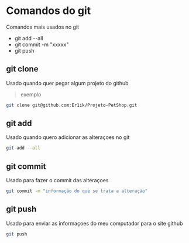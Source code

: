 # Comandos do git 

Comandos mais usados no git

- git add --all
- git commit -m "xxxxx"
- git push

## git clone

Usado quando quer pegar algum projeto do github

> exemplo

```bash
git clone git@github.com:Er1ik/Projeto-PetShop.git
```

## git add

Usado quando quero adicionar as alteraçoes no git

```bash
git add --all
```

## git commit

Usado para fazer o commit das alteraçoes

```bash
git commit -m "informação do que se trata a alteração"
```

## git push

Usado para enviar as informaçoes do meu computador para o site github

```bash
git push
```